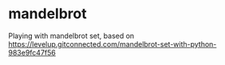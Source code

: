 # mandelbrot
Playing with mandelbrot set,  based on https://levelup.gitconnected.com/mandelbrot-set-with-python-983e9fc47f56
